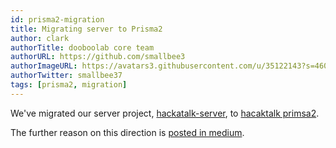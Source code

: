 ```yaml
---
id: prisma2-migration
title: Migrating server to Prisma2
author: clark
authorTitle: dooboolab core team
authorURL: https://github.com/smallbee3
authorImageURL: https://avatars3.githubusercontent.com/u/35122143?s=460&u=cff1e2793b739d3a78e63b27637a09a687968dc3&v=4
authorTwitter: smallbee37
tags: [prisma2, migration]
---
```


We've migrated our server project, [hackatalk-server](http://github.com/dooboolab/hackatalk-server), to [hacaktalk primsa2](https://github.com/dooboolab/hackatalk/tree/master/server).

The further reason on this direction is [posted in medium](https://medium.com/dooboolab/why-our-team-chose-prisma2-nexus-schema-for-graphql-apollo-server-40ed42a26c37).